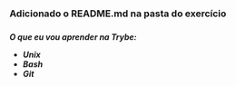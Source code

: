 <h3>Adicionado o README.md na pasta do exercício<h3>

<h5> 
  
O que eu vou aprender na Trybe:

- Unix
- Bash
- Git
